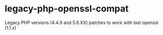 # legacy-php-openssl-compat
Legacy PHP versions (4.4.9 and 5.6.XX) patches to work with last openssl (1.1.x)
